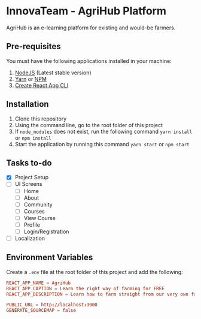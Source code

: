 # InnovaTeam - AgriHub Platform

AgriHub is an e-learning platform for existing and would-be farmers.

## Pre-requisites

You must have the following applications installed in your machine:

1. [NodeJS](https://nodejs.org/en/) (Latest stable version)
2. [Yarn](https://classic.yarnpkg.com/en/docs/install/#mac-stable) or [NPM](https://www.npmjs.com/get-npm)
3. [Create React App CLI](https://reactjs.org/docs/create-a-new-react-app.html)

## Installation

1. Clone this repository
2. Using the command line, go to the root folder of this project
3. If `node_modules` does not exist, run the following command `yarn install` or `npm install`
4. Start the application by running this command `yarn start` or `npm start`

## Tasks to-do

- [x] Project Setup
- [ ] UI Screens
  - [ ] Home
  - [ ] About
  - [ ] Community
  - [ ] Courses
  - [ ] View Course
  - [ ] Profile
  - [ ] Login/Registration
- [ ] Localization

## Environment Variables

Create a `.env` file at the root folder of this project and add the following:

```conf
REACT_APP_NAME = AgriHub
REACT_APP_CAPTION = Learn the right way of farming for FREE
REACT_APP_DESCRIPTION = Learn how to farm straight from our very own farmers

PUBLIC_URL = http://localhost:3000
GENERATE_SOURCEMAP = false
```
